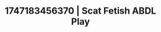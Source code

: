 ---
categories:
- Audio stimulation
- Pinay
- NSFW AI art
- Erotic AI content
- Enema fetish
image: /assets/images/1747183456370.jpg
layout: post
seo:
  description: Featured content with sensual ABDL Play, Scat Fetish. HD images available.
  keywords: ABDL Play, Scat Fetish
  og_image: /assets/images/1747183456370.jpg
  schema_type: VisualArtwork
tags:
- ABDL Play
- '#1747183456370'
- Scat Fetish
title: 1747183456370 | Scat Fetish ABDL Play
---